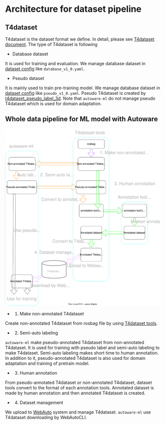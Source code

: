 # Architecture for dataset pipeline
## T4dataset

T4dataset is the dataset format we define.
In detail, please see [T4dataset document](https://github.com/tier4/tier4_perception_dataset/blob/main/docs/t4_format_3d_detailed.md).
The type of T4dataset is following

- Database dataset

It is used for training and evaluation.
We manage database dataset in [dataset config](/autoware_ml/configs/detection3d/dataset/t4dataset) like `database_v1_0.yaml`.

- Pseudo dataset

It is mainly used to train pre-training model.
We manage database dataset in [dataset config](/autoware_ml/configs/detection3d/dataset/t4dataset) like `pseudo_v1_0.yaml`.
Pseudo T4dataset is created by [t4dataset_pseudo_label_3d](/tools/t4dataset_pseudo_label_3d/).
Note that `autoware-ml` do not manage pseudo T4dataset which is used for domain adaptation.

## Whole data pipeline for ML model with Autoware

![](/docs/fig/data_pipeline.drawio.svg)

- 1. Make non-annotated T4dataset

Create non-annotated T4dataset from rosbag file by using [T4dataset tools](https://github.com/tier4/tier4_perception_dataset).

- 2. Semi-auto labeling

`autoware-ml` make pseudo-annotated T4dataset from non-annotated T4dataset.
It is used for training with pseudo label and semi-auto labeling to make T4dataset.
Semi-auto labeling makes short time to human annotation.
In addition to it, pseudo-annotated T4dataset is also used for domain adaptation and training of pretrain model.

- 3. Human annotation

From pseudo-annotated T4dataset or non-annotated T4dataset, dataset tools convert to the format of each annotation tools.
Annotated dataset is made by human annotation and then annotated T4dataset is created.

- 4. Dataset management

We upload to [WebAuto](https://web.auto/) system and manage T4dataset.
`autoware-ml` use T4dataset downloading by WebAutoCLI.
